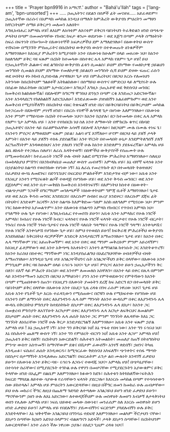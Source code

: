 +++
title = 'Prayer bpn9916 in አማርኛ.'
author = "Bahá'u'lláh"
tags = ['lang-am', 'bpn-unsorted']
+++
….. ኃጢአትንና በደልን በሰዎች ፊት መናዘዝ….. አይፈቀድም፡፡ ኃጢአተኛው በራሱና በአምላክ መካከል እንዲህ  በማለት ከምሕረት ውቅያኖስ ምህረትን መማፀን ከቸርነትህም ሰማይ ይቅርታን መለመን አለበት፡፡    
እግዚአብሔር አምላኬ ሆይ! ለእኔም ለአባቴም ለእናቴም ይቅርባ ባይነትህን ትፈቅድልን ዘንድ በጣፋጭ ቃላትህ በጣም በመመሰጣቸው የክብር ከፍታ ቁንጮ ወደሆነው ፣ ወደ እጅግ በጣም ታላቅ ሰማዕትነት   ስፍራ   በፍጥነት በገሠገሡት በእውነተኞች አፍቃሪዎችህ ደም እማለድሃለሁ፤ በዕውቀትህ ውስጥ ተሸፍነው በሚገኙት ምስጢራትና በበረከትህ ውቅያኖስ ውስጥ በተቀመጡት ዕንቁዎችም እማፀንሃለሁ፡፡ ከእነዚያ ምሕረትን  ከሚያሳዩት አንተ በእውነቱ ከሁሉም በላይ መሀሪው ነህ፡፡ ከአንተ ከዘለዓለም ይቅር ባዩ ፍጹም  በረከት ከተመላው በስተቀር ሌላ አምላክ የለም፡፡
	ጌታ ሆይ! ይህ የኃጢአተኛነት ሕልውና ወደ ልግስናህ ውቅያኖስ ፊቱን ሲመልስ፣ ይህም ደካማው የመለኮታዊ ኃይልህን መንግስት ሲመልስ ይህም ደካማው የመለኮታዊ ኃይልህን መንግስት ሲሻ  ይህም ድሀው ፍጡር ራሱን ወደ ሀብትህ ቀኑ  ኮከብ ሲያዘነብል ታየዋለህ፡፡ ጌታ ሆይ በምሕረትህና በፀጋህ እርሱ የለመነህን አትንሳው ከበረከትህም ግልፀቶች አትከልክለው፣ በሰማይህ ውስጥና በምድርህ ላይ ለሚኖሩት ሁሉ በሰፊው ከከፈትከው በርህም አታብርረው፡፡
	እግዚኦ! እግዚኦ ኃጢአቶቼ ወደ ቅድስናህ መንበር ከመቅረብ ከልክለውኛል፤ በደሎቼም ከግርማ ሞገስህ ድንኳን በጣም ርቄ እንድጠጋ አድርገውኛል፡፡  አንተ እንዳላደርግ የከለከልከኝ አድርጌአለሁ፤ እንድፈጽመው ያዘዝከኝን አልፈፀምኩም፡፡
	ወደ አንተ ለመቅረብ የሚያስችለኝን በበረከትህ ብዕር ትጽፍልኝ ዘንድ በኔና በይቅርባይነትህ በይቅርታህም መካከል ከተጋረጡት በደሎቼም ታነፃኝ ዘንድ፣ በእርሱ የስሞች ሉዓላዊ ጌታ በሆነው እለምንሃለሁ፡፡ በእውነቱ አንተ ምንም የማይሳነው በረከት የተመላው ነህና፡፡ ከአንተ ከኃያሉ፣ ፀጋ ከተመላው በቀር ሌላ አምላክ የለም፡፡ 
	ጌታ አምላኬ ሆይ ፣ አንተ የተከበርክ ነህ  ስለ አንተ ለማውሳት በሞከርኩ ቁጥር በከባድ ኃጢአቶቼና በአንተ ላይ በፈፀምኩአቸው አሳዛኝ በደሎቼ እገታለሁ፣ ከፀጋህም ሙሉ በሙሉ ተነፍ ጌ፣ የአንተን ምስጋና ለማወደስም ፍጹም ኃይል፣ አልባ ሆኜ እገኛለሁ፡፡ ሆኖም በፀጋህ ላይ ያለኝ ታላቅ እምነት፣ በአንተ ላይ ያለኝን ተስፋ ያድስልኛል፣ አንተ ቸርነት በተመላበት ሁኔታ እንደምትለግሰኝ ያለኝ እርግጠኝነትም እንዳወድስህና አንተ ያለህን ነገሮች ሁሉ ከአንተ እንድለምን ያደፋፍረኛል፡፡
አምላኬ ሆይ ልቤ ለክፋት የተጋለጠ ስለሆነ፣ ለራሴ እዳትተወኝ፣ በስሞችህ ውቅያኖሶች የሰጠሙት ሁሉ በሚመሠክሩለት፣ ከተፈጠሩት ነገሮች ሁሉ ብዛት አልፎ በሚገኘው ምሕረትህ እማፀንሃለሁ፡፡ ስለዚህ በመከላከያህ ምሽግና በእንክብካቤህ መጠለያ ውስጥ ጠብቀኝ፣ አምላኬ ሆይ፣  እኔ ብቸኛ ፍላጎቱ አንተ በኃያልነትህ ስልጣን የወሰንከው የሆነው ነኝ፤ እኔ ለራሴ የመረጥኩት ፀጋ በተመላበት ትዕዛዝህና በፈቃድህ ውሳኔ ለመደገፍ፣ በድንጌጌህና በፍርድህ ምልክቶችም እንድታገዝ ብቻ ነው፡፡
	አቤቱ አንተ  የእነዚያ አንተን የሚናፍቁት ልቦች ተወዳጅ የሆንከው ሆይ፣ ወደ አንተ ቅዱስ መንበር፣  ወደ አንተ ደጀሰላምና ወደ አንተ ቤተ-መቅደስ ከመቅረብ እንዳትነፍገኝ፣ በእምነትህ ክስተቶ በዕውቀት-ብልጭታህም ንጋቶች በግርማህም መገለጫዎች ፣በዕውቀትህም ግምጃ ቤቶች እማፀንሃለሁ፤  ጌታዬ ሆይ ወደ እርሱ ቅዱስ መንበር እንድደርስ፣ በእርሱም ስብዕና ዙሪያ እንድዞር፣ በእርሱም ደጃፍ ፊት በትህትና እንድቆም እርዳኝ፡፡
	አንተ ስልጣኑ ከእምቅድመ-ዓለም እስከ ዘለዓለም የሚኖረው ነህ፡፡ ምንም ነገር ከዕውቀትህ አያመልጥም፡፡ አንተ በእውነቱ የስልጣን አምላክ የክብርና የጥበብ አምላክ ነህ፡፡
የዓለማት ሁሉ ጌታ የሆነው፣ እግዚአብሔር የተመሰገነ ይሁን፡፡
	አቤቱ አንተ አምላኬና የሁሉ ነገሮች አምላክ፣ ክብሬና የሁሉ ነገሮች ክብር፣ ፍላጎቴና የሁሉ ነገሮች ፍላጎት ብርታቴና የሁሉ ነገሮች ብርታት፣ ንጉሴና የሁሉ ነገሮች ንጉስ-ጌታዬና የሁሉ ነገሮች ባለቤት ዓላማዬና የሁሉ ነገሮች ዓላማ፣ አንቀሳቃሼና የሁሉ ነገሮች አንቀሳቃሽ የሆንከው ጌታ ሆይ፣ ስምህ የተወደሰ ይሁን! ከፍቅራዊ ምሕረቶችህ ውቅያኖስ እንድከለከል፣ ከቅርበትህ ዳርቻዎችም  እንድርቅ እንዳታደርገኝ እማጠንሃለሁ፡፡
	ጌታዬ ሆይ፣ ከአንተ በቀር ሌላ ማንኛውም ነገር አይጠቅመኝም፣ ወደ አንተ በቀር ወደ ማንም መቅረቡም ምንም አይረዳኝም፣ ከእነዚያ ፊቶቻቸውን ወደ አንተ አቅጣጫ ከአቀኑትና፣ አንተን ለማገልገል ከተነሱት ጋር እንድትቆጥረኝ፣ ከአንተ ከራስህ በስተቀር ማንኛውም ነገር እንዳያስፈልግህ በአደረግህባቸው ሀብቶቻችህ ብዛት እማጠንሃለሁ፡፡
	እንግዲህ ጌታዬ ሆይ   አገልጋዮችህንና ሴት አገልጋዮችህን ይቅር በላቸው፡፡ በእውነቱ አንተ ምንጊዜም ይቅር ባዩ ከሁሉም በላይ ሩኅሩኁ ነህና፡፡
	ጌታ ሆይ፤ ምስጋና ለአንተ ይሁን ኃጢአታችንን ቅር በለን፣ በእኛ ላይ ምሕረት ይኑርህ፡፡ ወደ አንተም ለመመለስ አስቸለን፡፡ በአንተ ላይ በቀር በሌላ በምንም ላይ እንዳንተማመን አድርገን በፀጋህ አማካይነት፣ ያንን አንተ የምትወደውንና የምትሻውን ከአንት  በጣም የሚጠበቀውን ስጠን፡፡ የእነዚያን በእውነት ያመኑትን ደረጃ ከፍ አድርግ ፀጋ በተመላበት ይቅር ባይነትህም ይቅር በላቸው በእውነቱ አንተ በአደጋ ጊዜ ረዳቱ በገዛ ራሱም ነዋሪው ነህና፤
	ጌታዬ ሆይ አቤቱ አንተ  የጌቶች ጌታ እርሱ ተፈላጊውን የሚሰጠውና በሮቹን ሁሉ የሚከፍተው የሆንከው ሆይ የአንተን ስም ለማንሳት በቀር ለእያንዳንዱ ሌላ ስም ማንሳት ለአንተ ውዳሴም በቀር ለእያንዳንዱ ሌላ ውዳሴ በቅርበትህ ምክንያት ከተደሰትኩት ደስታም በቀር ለእያንዳንዱ ሌላ ደስታ፣ ከአንተ ጋር በመቋረብ ምክንያት ለአገኘሁት እርካታም በቀር ለእያንዳንዱ ሌላ እርካታ ለፍቅርህና ለመልካም  ደስታህም ሐሴት በቀር ለእያንዳንዱ ሌላ ሐሴት ከአንተ ጋር ምንም ግንኙነት ለሌላቸው ከእኔ ጋር  ግንኙነት ለነበራቸው ነገሮች ሁሉ ቅርታ እንድታደርግልኝ እለምንሃለሁ፡፡
	አቤቱ አንተ ፍጹም ኃያል አምላክ ሆይ ! እኔ ኃጢአተኛ ነኝ፣ አንተ ግን ይቅርባይ ነህ! እኔ ጥፋቴ የበዛ ነው፣ አንተ ግን ሩኅሩህ ነህ፣ እኔ በስሕተት ጨለማ ውስጥ ነኝ፣ አንተ ግን የምህረት ብርሃን ነህ! 
	አቤቱ አንተ ለጋሥ አምላክ ሆይ! ኃጢአቴን ይቅር በለኝ፣ በረከትህን አውርድልኝ፣ ስሕተቴን አትመልከት፣ መጠለያ ስጠኝ በትዕግስትህ ምንጭ ውስጥ አስጥመኝ፣ ከማናቸውም ደቄና በሽታም ፈውሰኝ፡፡
	አንፃኝ ቀድሰኝ፣ ኃዘንና ትካዜ እንዲጠፉ፣ ፍስሐና ሐሴት እንዲወርዱ፣ ከሚጎርፈው ቅድስናህ አካፍለኝ፡፡ ጭንቀትና ተስፋ ማጣት በደስታና  በታማኝነት እንዲለወጡ አድርግልኝ፣ በፍርሐትም ፈንታ ልበ ሙሉነት እንዳገኝ ፈቃድህ ይሁን፡፡
	በእውነቱ አንተ ይቅር-ባዩ- ሩኅሩኁ ለጋሱና ተወዳጁ ነህና፡፡
አምላኬ ሆይ! በጭካኔያቸው፣ በተሳሳተ ስራቸውና በሚያደርጉት ተንኮል ሁሉ የዋሃን በመሆናቸው የሚያደርጉትን አያውቁምና ይቅር ትላቸው ዘንድ በአፌም በልቤም እለምንሃለሁ፡፡ ክፉውን ከደጉ፣ ስሕተቱን ከትክክለኛው፣ፍትሕን ከፍርድ ማጓደል ለይተው ሳያውቁ የራሳቸውን ፍላጎት ያደርጋሉ፡፡ ከእነርሱ መካከል በጣም የተሳሳተውን ሰው ይከተላሉ፤ አምላክ ሆይ ምህረትን አውርድላቸው፣ በዚህ በችግር ዘመን ከመከራ ሁሉ ጠብቃቸው፡፡ ይህ ሁሉ መከራና ችግር ለዚህ በጨለማ ጉድጓድ ለተጣለው አገልጋይህ ይሆን ዘንድ ፈቃድህ ይሁን፡፡ ማናቸውንም ኃዘን ሁሉ ለእኔ አድርገው፡፡ ለተወዳጆችህም ሁሉ መስዋዕት ለመሆን እብቃኝ ለታላቅነትህ ወሰን የሌለው አምላክ ሆይ፣ ነፍሴ ህይወቴ መላው ሰውነቴ፣ መንፈሴም ስለ እነርሱ መስዋዕት ይሆን ዘንድ ፈቃድህ ይሁን፤ አምላኬ ሆይ የበደሉኝን፣ ያደሙብኝንና ፍርድንም ያጓደሉብኝን ሁሉ ይቅር እንድትላቸው፣ እኔ ዝቅተኛው አገልጋይህ በግንባሬ ተደፍቼ እለምንሃለሁ፡፡ መልካም ችሮታህን ናቸው፣ ደስታን ስጣቸው ከኃዘን አድነህ ሰላምንና ብልጽግናን አድላች፣ ታላቅ ደስታን ስጣቸው፤ በረከትህንም አውርድላቸው፤ አንተ ራሱን ችሎ ነዋሪው ኃያሉ፣ በአደጋ ጊዜም ረዳቱ ነህና፤
